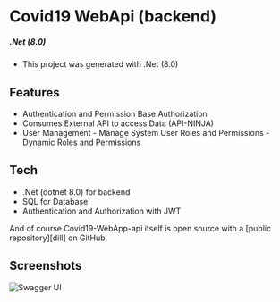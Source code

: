 # Covid19 WebApi (backend)

##### .Net (8.0) 
- This project was generated with .Net (8.0)


## Features

- Authentication and Permission Base Authorization
- Consumes External API to access Data (API-NINJA)
- User Management
       - Manage System User Roles and Permissions
       - Dynamic Roles and Permissions

## Tech

- .Net (dotnet 8.0) for backend
- SQL for Database
- Authentication and Authorization with JWT


And of course Covid19-WebApp-api itself is open source with a [public repository][dill]
 on GitHub.

## Screenshots

![Swagger UI](https://drive.google.com/uc?export=view&id=132VAiFVovJP8rkw3yophar_UkGscEP6-)


